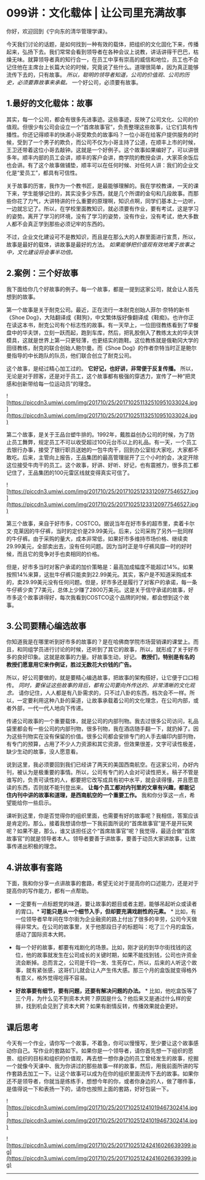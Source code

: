 # 099讲：文化载体 | 让公司里充满故事

你好，欢迎回到《宁向东的清华管理学课》。

今天我们讨论的话题，是如何找到一种有效的载体，把组织的文化固化下来，传播起来，弘扬下去。我们常常会看到领导者在各种会议上说教，讲话讲得干巴巴，枯燥无味。就算领导者真的知行合一，在员工中享有崇高的威信和地位，员工也不会记住他在主席台上长篇大论的时候，究竟说了些什么。道理很简单，因为真正能够流传下去的，只有故事。 *所以，聪明的领导者知道，公司的价值观、公司的历史，必须要靠故事来承载。* 一个好公司，必须要有故事。

## 1.最好的文化载体：故事

其实，每一个公司，都会有很多先进事迹。这些事迹，反映了公司文化、公司的价值观。但很少有公司会设立一个“首席故事官”，负责整理这些故事，让它们具有传播性。你还记得顺丰的快递小哥受欺负的故事吗？一位小哥在给客户提供服务的时候，受到了一个男子的欺负，而公司不仅为小哥主持了公道，在顺丰上市的时候，王卫还带着这位小哥去敲钟。这就是一个好例子。这个故事如果编好了，可以讲很多年。顺丰内部的员工会讲，顺丰的客户会讲，商学院的教授会讲，大家茶余饭后也会讲。有了这个故事做铺垫，顺丰可以在任何时候、对任何人讲：我们的企业文化是“爱员工”，都具有可信性。

关于故事的历害，我作为一个教书匠，是最能够理解的。我在学校教课，一天的课下来，学生能够记住的，其实没多少东西，就是几个所谓的金句和几段故事。而那些你花了力气，大讲特讲的什么重要的原理啊，知识点啊，同学们基本上一边听，一边就忘记了。所以，在学校里面教知识，就必须要有作业，要有考试，这是学习的姿势。离开了学习的环境，没有了学习的姿势，没有作业，没有考试，绝大多数人都不会真正学到那些必须记牢的东西的。

不过，企业文化建设可不是教知识，而且是在那么大的人群里面进行宣贯，所以，故事是最好的载体，讲故事是最好的方法。 *如果能够把价值观有效地寓于故事之中，文化建设将会事半功倍。*

## 2.案例：三个好故事

我下面给你几个好故事的例子。每一个故事，都是一提到这家公司，就会让人首先想到的故事。

第一个故事是关于耐克公司。最近，正在流行一本耐克创始人菲尔·奈特的新书《Shoe Dog》，大陆翻译成《鞋狗》，中文繁体版好像翻译成《鞋痴》。也许你正在读这本书，耐克公司有个标志性的故事。有一天早上，一位田径教练看到了早餐盘中的华夫饼，立刻一跃而起，跑到车库，然后，把乳胶倒入了教练太太的华夫饼模具，这就是世界上第一只更轻薄，也更结实的跑鞋。这位教练就是俄勒冈大学的田径教练，耐克的联合创始人鲍尔曼。而《Shoe Dog》的作者奈特当时正是鲍尔曼指导的中长跑队的队员，他们联合创立了耐克公司。

这个故事，是经过精心加工过的。 **它好记，也好讲，非常便于反复传播。** 所以，无论是对于顾客，还是对于员工，这个故事都有极强的穿透力，宣传了一种“把灵感和创新带给每一位运动员”的理念。

![https://piccdn3.umiwi.com/img/201710/25/201710251132510951033024.jpg](https://piccdn3.umiwi.com/img/201710/25/201710251132510951033024.jpg)

第二个故事，是关于王品台塑牛排的。1992年，戴胜益创办公司的时候，为了防止员工舞弊，规定员工不可以收受超过100元台币以上的礼品。有一天，一个员工去银行办事，接受了银行职员送她的一包牛肉干，回到办公室给大家吃，大家都不敢吃。后来，主管向上报告，王品集团的最高管理层开了三个小时的会，决定开除这位接受牛肉干的员工。这个故事，好讲、好听、好记，也有震撼力，很多员工都记住了，王品集团的100元雷区线就变得真实可信了。

![https://piccdn3.umiwi.com/img/201710/25/201710251233120977546527.jpg](https://piccdn3.umiwi.com/img/201710/25/201710251233120977546527.jpg)

第三个故事，来自于好市多，COSTCO。据说当年在好市多的超市里，卖着卡尔文·克莱因的牛仔裤，当时的定价是29.99美元。后来，公司采购了另外一批同样的牛仔裤。由于采购的量大，成本非常低，如果好市多维持市场价格、继续卖29.99美元，全部卖出去，没有任何问题。因为当时正是牛仔裤风靡一时的好时候，而且它的竞争对手也卖相同的价格。

但是，好市多当时对客户承诺的加价策略是：最高加成幅度不能超过14%。如果按照14%来算，这批牛仔裤只能卖到22.99美元。其实，客户是不知道采购成本的，卖29.99美元没有任何问题。但是，好市多还是履行了对客户的承诺，每一条牛仔裤少卖了7美元，总体上少赚了2800万美元。这是关于信守承诺的故事，好市多这个故事讲得好，每次我看到COSTCO这个品牌的时候，都会想到这个故事。

## 3.公司要精心编选故事

你知道我是在哪里听到好市多的故事的？是在哈佛商学院市场营销课的课堂上。而且，和同组学员进行讨论的时候，还听到了其它的故事，所以，就形成了关于好市多的良好印象。这就是故事的力量。好故事生动，好记。 **教授们，特别是有名的教授们愿意用它来作例证，胜过无数花大价钱的广告。**

所以，好公司要做的，就是要精心编选故事，把故事的架构搭好，让它便于口口相传。 *同时，要保证这些故事的背后，都有公司要向外传达的、非常清晰的文化观念。* 请你记住，人人都是有八卦需求的，只不过八卦的东西，档次会不一样。所以，一定要利用这种八卦的渠道，让故事承载着公司的文化理念，在公司内部，或者外部，一代一代人地向下传递。

传递公司故事的一个重要载体，就是公司的内部刊物。我去过很多公司访问，礼品袋里都会有一些公司的内部刊物，很多刊物，我在酒店随手翻一下，就扔掉了。因为这些刊物实在没有保留的价值。很多公司都会安排专门的人手去编印内部刊物，有专门的预算，占用了不少人力资源和其它资源，但效果很差，文字可读性极差，缺少生动的故事，没人愿意看。

说到这里，我必须要回到我们已经讲了两天的美国西南航空。在这家公司，办好内刊，被认为是极重要的事情。所以，公司有专门的人会对可读性把关。稿子不管是谁写的，负责可读性的人，都要把它改写成具有初中水平，就会读得懂，并且愿意读的东西，否则就不能刊登出来。 **让每个员工都对内刊里的文章有兴趣，都能记住内刊中讲的故事和道理，是西南航空的一个重要工作。** 我和你分享这一点，希望能给你一些启示。

课听到这里，你是否觉得你的组织里面，也需要有好的故事呢？我相信，答案应该是肯定的。那么，接着我想请你想一下我前面所说的“首席故事官”是不是开玩笑呢？如果不是，那么，谁又该担任这个“首席故事官”呢？我觉得，最适合做“首席故事官”的就是领导者本人。领导者要善于讲故事，要善于动员大家讲故事，让故事传递出积极的理念。

## 4.讲故事有套路

下面，我和你分享一点讲故事的套路，希望无论对于提高你的口述能力，还是对于提高你的写作能力，都有一点帮助。

* 一定要有一点标题党的味道，要让故事的题目或者主题，能够吊起听众或读者的胃口。* **可能只是从一个细节入手，但却要充满戏剧性的元素。** * 比如，有一位领导者早年间在华尔街为企业融资的路上付出了很多的辛劳，公司今天做得非常大。在公司的故事里，关于他那段日子的标题叫：吃了三个月的盒饭，感动了国际资本大鳄。

* 每一个好的故事，都要有戏剧化的场景。比如，刚才说的到华尔街找钱的这位，他的故事就发生在公司成长的关键时期，如果不能找到钱，公司也许资金流会断掉。总而言之，公司是千钧一发、生死存亡，所以，后来的人听这个故事，就有紧张感，这哥们儿就会让人产生伟大感。那三个月的盒饭就变得格外有意义，格外觉得吃得不容易。

* **好故事要有细节，要有问题，还要有解决问题的办法。** * 比如，他吃盒饭等了三个月，为什么见不到资本大鳄？原因是什么？他后来又是通过什么样的安排，找到机会见到了资本大鳄？如果有剧情反转，传播效果就会更好。

## 课后思考

今天有一个作业，请你写一个故事，不着急，你可以慢慢写，至少要让这个故事感动你自己。写作业的套路如下。如果你是一个领导者，请你首先想一下组织的愿景、组织的目标和组织的价值观，再去想一想你身边的员工曾经发生的故事，挖掘一个就像今天课中、我为你讲过的那些故事一样的故事，然后，用我前面所讲的写作套路去加工一下。让这个故事可以成为在你的组织里面流传下去的故事。如果你还不是领导者，你就当是练练手，想想今年的你，或者你身边的人，做了哪件事，是值得说一下和表扬一下的，请你也按照上面的套路，好好包装一下。

![https://piccdn3.umiwi.com/img/201710/25/201710251241019467302414.jpg](https://piccdn3.umiwi.com/img/201710/25/201710251241019467302414.jpg)

![https://piccdn3.umiwi.com/img/201710/25/201710251242416026639399.jpg](https://piccdn3.umiwi.com/img/201710/25/201710251242416026639399.jpg)

---
